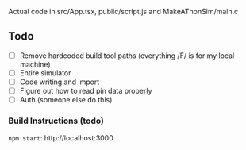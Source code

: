 Actual code in src/App.tsx, public/script.js and MakeAThonSim/main.c

## Todo

- [ ] Remove hardcoded build tool paths (everything /F/ is for my local machine)
- [ ] Entire simulator
- [ ] Code writing and import
- [ ] Figure out how to read pin data properly
- [ ] Auth (someone else do this)

### Build Instructions (todo)

`npm start`: http://localhost:3000